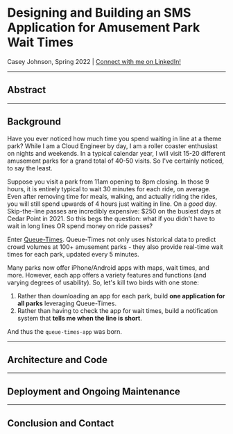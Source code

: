 # Designing and Building an SMS Application for Amusement Park Wait Times
Casey Johnson, Spring 2022 | [Connect with me on LinkedIn!](https://linkedin.com/in/caseyjohnsonwv)

---

## Abstract

---

## Background

Have you ever noticed how much time you spend waiting in line at a theme park? While I am a Cloud Engineer by day, I am a roller coaster enthusiast on nights and weekends. In a typical calendar year, I will visit 15-20 different amusement parks for a grand total of 40-50 visits. So I've certainly noticed, to say the least.

Suppose you visit a park from 11am opening to 8pm closing. In those 9 hours, it is entirely typical to wait 30 minutes for each ride, on average. Even after removing time for meals, walking, and actually riding the rides, you will still spend upwards of 4 hours just waiting in line. On a *good* day. Skip-the-line passes are incredibly expensive: $250 on the busiest days at Cedar Point in 2021. So this begs the question: what if you didn't have to wait in long lines OR spend money on ride passes?

Enter [Queue-Times](https://queue-times.com/). Queue-Times not only uses historical data to predict crowd volumes at 100+ amusement parks - they also provide real-time wait times for each park, updated every 5 minutes.

Many parks now offer iPhone/Android apps with maps, wait times, and more. However, each app offers a variety features and functions (and varying degrees of usability). So, let's kill two birds with one stone:
1. Rather than downloading an app for each park, build **one application for all parks** leveraging Queue-Times.
2. Rather than having to check the app for wait times, build a notification system that **tells me when the line is short**.

And thus the `queue-times-app` was born.

---

## Architecture and Code

---

## Deployment and Ongoing Maintenance

---

## Conclusion and Contact